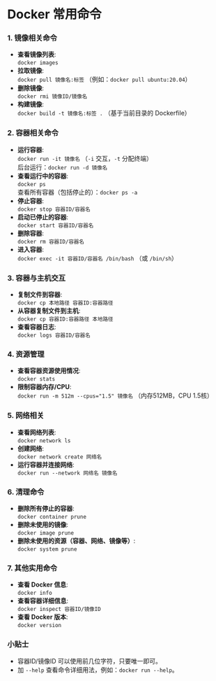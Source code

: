 # Docker 常用命令

### 1. **镜像相关命令**

- **查看镜像列表**:  
  `docker images`
- **拉取镜像**:  
  `docker pull 镜像名:标签` （例如：`docker pull ubuntu:20.04`）
- **删除镜像**:  
  `docker rmi 镜像ID/镜像名`
- **构建镜像**:  
  `docker build -t 镜像名:标签 .` （基于当前目录的 Dockerfile）

### 2. **容器相关命令**
- **运行容器**:  
  `docker run -it 镜像名` （`-i` 交互，`-t` 分配终端）  
  后台运行：`docker run -d 镜像名`
- **查看运行中的容器**:  
  `docker ps`  
  查看所有容器（包括停止的）：`docker ps -a`
- **停止容器**:  
  `docker stop 容器ID/容器名`
- **启动已停止的容器**:  
  `docker start 容器ID/容器名`
- **删除容器**:  
  `docker rm 容器ID/容器名`
- **进入容器**:  
  `docker exec -it 容器ID/容器名 /bin/bash` （或 `/bin/sh`）

### 3. **容器与主机交互**
- **复制文件到容器**:  
  `docker cp 本地路径 容器ID:容器路径`
- **从容器复制文件到主机**:  
  `docker cp 容器ID:容器路径 本地路径`
- **查看容器日志**:  
  `docker logs 容器ID/容器名`

### 4. **资源管理**
- **查看容器资源使用情况**:  
  `docker stats`
- **限制容器内存/CPU**:  
  `docker run -m 512m --cpus="1.5" 镜像名` （内存512MB，CPU 1.5核）

### 5. **网络相关**
- **查看网络列表**:  
  `docker network ls`
- **创建网络**:  
  `docker network create 网络名`
- **运行容器并连接网络**:  
  `docker run --network 网络名 镜像名`

### 6. **清理命令**
- **删除所有停止的容器**:  
  `docker container prune`
- **删除未使用的镜像**:  
  `docker image prune`
- **删除未使用的资源（容器、网络、镜像等）**:  
  `docker system prune`

### 7. **其他实用命令**
- **查看 Docker 信息**:  
  `docker info`
- **查看容器详细信息**:  
  `docker inspect 容器ID/镜像ID`
- **查看 Docker 版本**:  
  `docker version`

### 小贴士
- 容器ID/镜像ID 可以使用前几位字符，只要唯一即可。
- 加 `--help` 查看命令详细用法，例如：`docker run --help`。
